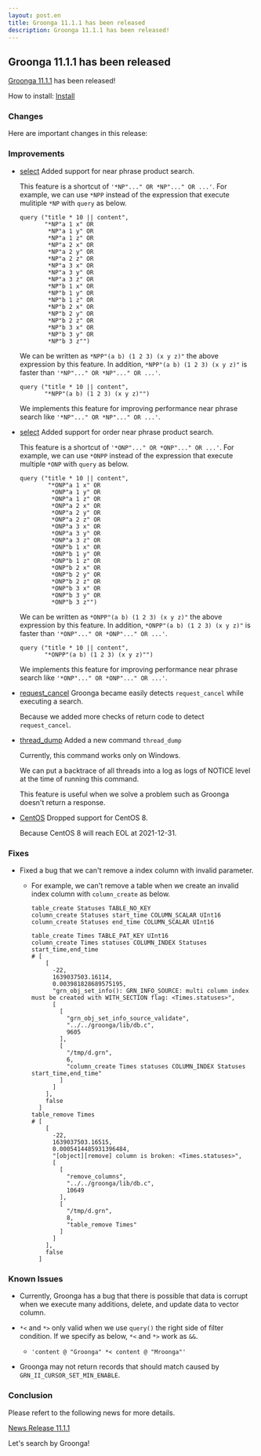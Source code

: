 ```yaml
---
layout: post.en
title: Groonga 11.1.1 has been released
description: Groonga 11.1.1 has been released!
---
```


## Groonga 11.1.1 has been released

[Groonga 11.1.1](/docs/news.html#release-11-1-1) has been released!

How to install: [Install](/docs/install.html)

### Changes

Here are important changes in this release:

### Improvements

* [select](/docs/reference/commands/select.html) Added support for near phrase product search.

  This feature is a shortcut of ``'*NP"..." OR *NP"..." OR ...'``.
  For example, we can use ``*NPP`` instead of the expression that execute mulitiple
  ``*NP`` with ``query`` as below.

  ```
  query ("title * 10 || content",
         "*NP"a 1 x" OR
          *NP"a 1 y" OR
          *NP"a 1 z" OR
          *NP"a 2 x" OR
          *NP"a 2 y" OR
          *NP"a 2 z" OR
          *NP"a 3 x" OR
          *NP"a 3 y" OR
          *NP"a 3 z" OR
          *NP"b 1 x" OR
          *NP"b 1 y" OR
          *NP"b 1 z" OR
          *NP"b 2 x" OR
          *NP"b 2 y" OR
          *NP"b 2 z" OR
          *NP"b 3 x" OR
          *NP"b 3 y" OR
          *NP"b 3 z"")
  ```

  We can be written as ``*NPP"(a b) (1 2 3) (x y z)"`` the above expression by this feature.
  In addition, ``*NPP"(a b) (1 2 3) (x y z)"`` is faster than ``'*NP"..." OR *NP"..." OR ...'``.

  ```
  query ("title * 10 || content",
         "*NPP"(a b) (1 2 3) (x y z)"")
  ```

  We implements this feature for improving performance near phrase search
  like ``'*NP"..." OR *NP"..." OR ...'``.

* [select](/docs/reference/commands/select.html) Added support for order near phrase product search.

  This feature is a shortcut of ``'*ONP"..." OR *ONP"..." OR ...'``.
  For example, we can use ``*ONPP`` instead of the expression that execute multiple
  ``*ONP`` with ``query`` as below.

  ```
  query ("title * 10 || content",
          "*ONP"a 1 x" OR
           *ONP"a 1 y" OR
           *ONP"a 1 z" OR
           *ONP"a 2 x" OR
           *ONP"a 2 y" OR
           *ONP"a 2 z" OR
           *ONP"a 3 x" OR
           *ONP"a 3 y" OR
           *ONP"a 3 z" OR
           *ONP"b 1 x" OR
           *ONP"b 1 y" OR
           *ONP"b 1 z" OR
           *ONP"b 2 x" OR
           *ONP"b 2 y" OR
           *ONP"b 2 z" OR
           *ONP"b 3 x" OR
           *ONP"b 3 y" OR
           *ONP"b 3 z"")
  ```

  We can be written as ``*ONPP"(a b) (1 2 3) (x y z)"`` the above expression by this feature.
  In addition, ``*ONPP"(a b) (1 2 3) (x y z)"`` is faster than ``'*ONP"..." OR *ONP"..." OR ...'``.

  ```
  query ("title * 10 || content",
         "*ONPP"(a b) (1 2 3) (x y z)"")
  ```

  We implements this feature for improving performance near phrase search
  like ``'*ONP"..." OR *ONP"..." OR ...'``.

* [request_cancel](/docs/reference/commands/request_cancel.html) Groonga became easily detects ``request_cancel`` while executing a search.

  Because we added more checks of return code to detect ``request_cancel``.

* [thread_dump](/docs/reference/commands/thread_dump.html) Added a new command ``thread_dump``

  Currently, this command works only on Windows.

  We can put a backtrace of all threads into a log as logs of NOTICE level
  at the time of running this command.

  This feature is useful when we solve a problem such as Groonga doesn't return a response.

* [CentOS](/docs/install/centos.html) Dropped support for CentOS 8.

  Because CentOS 8 will reach EOL at 2021-12-31.

### Fixes

* Fixed a bug that we can't remove a index column with invalid parameter.

  * For example, we can't remove a table when we create an invalid index column with ``column_create`` as below.

    ```
    table_create Statuses TABLE_NO_KEY
    column_create Statuses start_time COLUMN_SCALAR UInt16
    column_create Statuses end_time COLUMN_SCALAR UInt16

    table_create Times TABLE_PAT_KEY UInt16
    column_create Times statuses COLUMN_INDEX Statuses start_time,end_time
    # [
        [
          -22,
          1639037503.16114,
          0.003981828689575195,
          "grn_obj_set_info(): GRN_INFO_SOURCE: multi column index must be created with WITH_SECTION flag: <Times.statuses>",
          [
            [
              "grn_obj_set_info_source_validate",
              "../../groonga/lib/db.c",
              9605
            ],
            [
              "/tmp/d.grn",
              6,
              "column_create Times statuses COLUMN_INDEX Statuses start_time,end_time"
            ]
          ]
        ],
        false
      ]
    table_remove Times
    # [
        [
          -22,
          1639037503.16515,
          0.0005414485931396484,
          "[object][remove] column is broken: <Times.statuses>",
          [
            [
              "remove_columns",
              "../../groonga/lib/db.c",
              10649
            ],
            [
              "/tmp/d.grn",
              8,
              "table_remove Times"
            ]
          ]
        ],
        false
      ]
    ```

### Known Issues

* Currently, Groonga has a bug that there is possible that data is corrupt when we execute many additions, delete, and update data to vector column.

* ``*<`` and ``*>`` only valid when we use ``query()`` the right side of filter condition.
  If we specify as below, ``*<`` and ``*>`` work as ``&&``.

    * ``'content @ "Groonga" *< content @ "Mroonga"'``

* Groonga may not return records that should match caused by ``GRN_II_CURSOR_SET_MIN_ENABLE``.

### Conclusion

Please refert to the following news for more details.

[News Release 11.1.1](/docs/news.html#release-11-1-1)

Let's search by Groonga!
